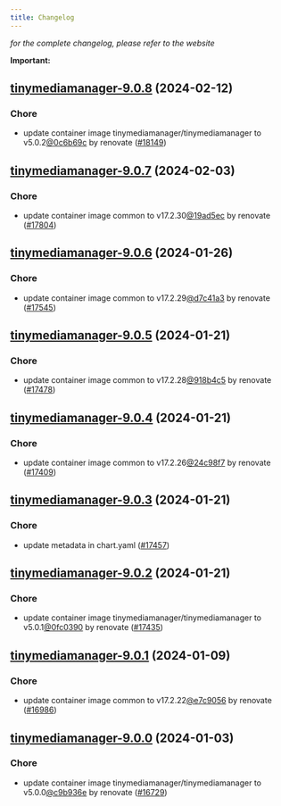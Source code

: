 ```yaml
---
title: Changelog
---
```



*for the complete changelog, please refer to the website*

**Important:**









## [tinymediamanager-9.0.8](https://github.com/truecharts/charts/compare/tinymediamanager-9.0.7...tinymediamanager-9.0.8) (2024-02-12)

### Chore



- update container image tinymediamanager/tinymediamanager to v5.0.2[@0c6b69c](https://github.com/0c6b69c) by renovate ([#18149](https://github.com/truecharts/charts/issues/18149))


## [tinymediamanager-9.0.7](https://github.com/truecharts/charts/compare/tinymediamanager-9.0.6...tinymediamanager-9.0.7) (2024-02-03)

### Chore



- update container image common to v17.2.30[@19ad5ec](https://github.com/19ad5ec) by renovate ([#17804](https://github.com/truecharts/charts/issues/17804))


## [tinymediamanager-9.0.6](https://github.com/truecharts/charts/compare/tinymediamanager-9.0.5...tinymediamanager-9.0.6) (2024-01-26)

### Chore



- update container image common to v17.2.29[@d7c41a3](https://github.com/d7c41a3) by renovate ([#17545](https://github.com/truecharts/charts/issues/17545))


## [tinymediamanager-9.0.5](https://github.com/truecharts/charts/compare/tinymediamanager-9.0.4...tinymediamanager-9.0.5) (2024-01-21)

### Chore



- update container image common to v17.2.28[@918b4c5](https://github.com/918b4c5) by renovate ([#17478](https://github.com/truecharts/charts/issues/17478))


## [tinymediamanager-9.0.4](https://github.com/truecharts/charts/compare/tinymediamanager-9.0.3...tinymediamanager-9.0.4) (2024-01-21)

### Chore



- update container image common to v17.2.26[@24c98f7](https://github.com/24c98f7) by renovate ([#17409](https://github.com/truecharts/charts/issues/17409))


## [tinymediamanager-9.0.3](https://github.com/truecharts/charts/compare/tinymediamanager-9.0.2...tinymediamanager-9.0.3) (2024-01-21)

### Chore



- update metadata in chart.yaml ([#17457](https://github.com/truecharts/charts/issues/17457))


## [tinymediamanager-9.0.2](https://github.com/truecharts/charts/compare/tinymediamanager-9.0.1...tinymediamanager-9.0.2) (2024-01-21)

### Chore



- update container image tinymediamanager/tinymediamanager to v5.0.1[@0fc0390](https://github.com/0fc0390) by renovate ([#17435](https://github.com/truecharts/charts/issues/17435))




## [tinymediamanager-9.0.1](https://github.com/truecharts/charts/compare/tinymediamanager-9.0.0...tinymediamanager-9.0.1) (2024-01-09)

### Chore



- update container image common to v17.2.22[@e7c9056](https://github.com/e7c9056) by renovate ([#16986](https://github.com/truecharts/charts/issues/16986))


## [tinymediamanager-9.0.0](https://github.com/truecharts/charts/compare/tinymediamanager-8.1.5...tinymediamanager-9.0.0) (2024-01-03)

### Chore



- update container image tinymediamanager/tinymediamanager to v5.0.0[@c9b936e](https://github.com/c9b936e) by renovate ([#16729](https://github.com/truecharts/charts/issues/16729))

